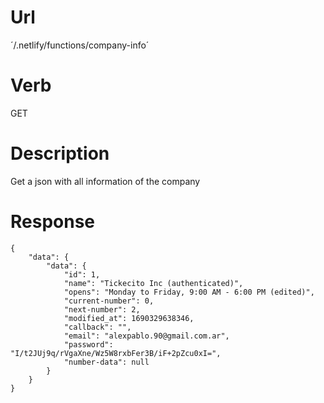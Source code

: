 # Url
´/.netlify/functions/company-info´

# Verb
GET

# Description
Get a json with all information of the company

# Response
```[json]
{
    "data": {
        "data": {
            "id": 1,
            "name": "Tickecito Inc (authenticated)",
            "opens": "Monday to Friday, 9:00 AM - 6:00 PM (edited)",
            "current-number": 0,
            "next-number": 2,
            "modified_at": 1690329638346,
            "callback": "",
            "email": "alexpablo.90@gmail.com.ar",
            "password": "I/t2JUj9q/rVgaXne/Wz5W8rxbFer3B/iF+2pZcu0xI=",
            "number-data": null
        }
    }
}
```
